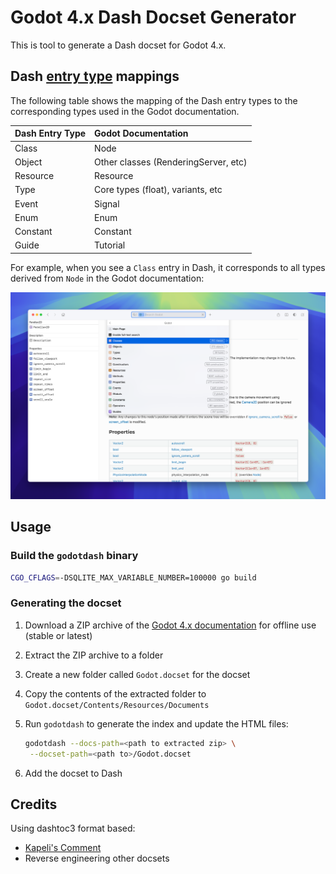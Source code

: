 # Godot 4.x Dash Docset Generator

This is tool to generate a Dash docset for Godot 4.x.

## Dash [entry type][2] mappings

The following table shows the mapping of the Dash entry types to the corresponding types used in the Godot 
documentation.

| Dash Entry Type | Godot Documentation                  |
|:----------------|:-------------------------------------|
| Class           | Node                                 |
| Object          | Other classes (RenderingServer, etc) |
| Resource        | Resource                             |
| Type            | Core types (float), variants, etc    | 
| Event           | Signal                               |
| Enum            | Enum                                 |
| Constant        | Constant                             |
| Guide           | Tutorial                             |

For example, when you see a `Class` entry in Dash, it corresponds to all types derived from `Node` in the Godot 
documentation:

![Dash Classes Example](_images/dash_classes.png)

## Usage

### Build the `godotdash` binary

 ```sh
 CGO_CFLAGS=-DSQLITE_MAX_VARIABLE_NUMBER=100000 go build
 ```


### Generating the docset

1. Download a ZIP archive of the [Godot 4.x documentation][1] for offline use (stable or latest)
2. Extract the ZIP archive to a folder
3. Create a new folder called `Godot.docset` for the docset
4. Copy the contents of the extracted folder to `Godot.docset/Contents/Resources/Documents`
5. Run `godotdash` to generate the index and update the HTML files:

    ```sh
   godotdash --docs-path=<path to extracted zip> \
     --docset-path=<path to>/Godot.docset
    ```
6. Add the docset to Dash

[1]: https://github.com/godotengine/godot-docs?tab=readme-ov-file#download-for-offline-use
[2]: https://kapeli.com/docsets#supportedentrytypes

## Credits

Using dashtoc3 format based:

* [Kapeli's Comment](https://github.com/Kapeli/Dash-User-Contributions/issues/3015#issuecomment-708226890)
* Reverse engineering other docsets
